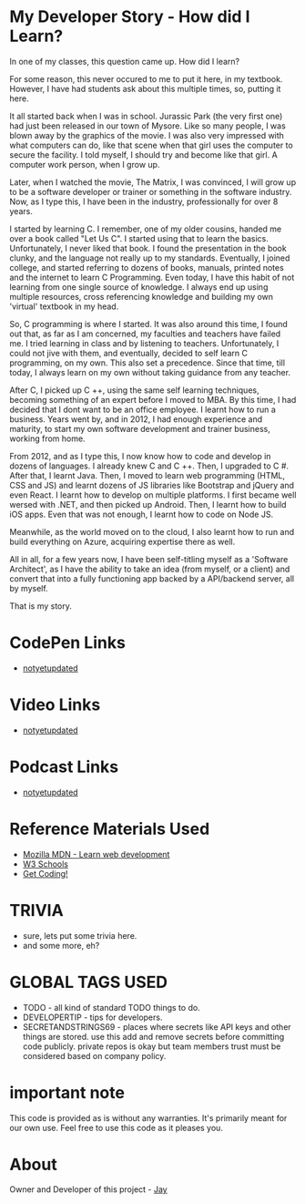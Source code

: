 # My Developer Story - How did I Learn?

In one of my classes, this question came up. How did I learn? 

For some reason, this never occured to me to put it here, in my textbook. However, I have had students ask about this multiple times, so, putting it here. 

It all started back when I was in school. Jurassic Park (the very first one) had just been released in our town of Mysore. Like so many people, I was blown away by the graphics of the movie. I was also very impressed with what computers can do, like that scene when that girl uses the computer to secure the facility. I told myself, I should try and become like that girl. A computer work person, when I grow up. 

Later, when I watched the movie, The Matrix, I was convinced, I will grow up to be a software developer or trainer or something in the software industry. Now, as I type this, I have been in the industry, professionally for over 8 years. 

I started by learning C. I remember, one of my older cousins, handed me over a book called "Let Us C". I started using that to learn the basics. Unfortunately, I never liked that book. I found the presentation in the book clunky, and the language not really up to my standards. Eventually, I joined college, and started referring to dozens of books, manuals, printed notes and the internet to learn C Programming. Even today, I have this habit of not learning from one single source of knowledge. I always end up using multiple resources, cross referencing knowledge and building my own 'virtual' textbook in my head. 

So, C programming is where I started. It was also around this time, I found out that, as far as I am concerned, my faculties and teachers have failed me. I tried learning in class and by listening to teachers. Unfortunately, I could not jive with them, and eventually, decided to self learn C programming, on my own. This also set a precedence. Since that time, till today, I always learn on my own without taking guidance from any teacher. 

After C, I picked up C ++, using the same self learning techniques, becoming something of an expert before I moved to MBA. By this time, I had decided that I dont want to be an office employee. I learnt how to run a business. Years went by, and in 2012, I had enough experience and maturity, to start my own software development and trainer business, working from home. 

From 2012, and as I type this, I now know how to code and develop in dozens of languages. I already knew C and C ++. Then, I upgraded to C #. After that, I learnt Java. Then, I moved to learn web programming (HTML, CSS and JS) and learnt dozens of JS libraries like Bootstrap and jQuery and even React. I learnt how to develop on multiple platforms. I first became well wersed with .NET, and then picked up Android. Then, I learnt how to build iOS apps. Even that was not enough, I learnt how to code on Node JS. 

Meanwhile, as the world moved on to the cloud, I also learnt how to run and build everything on Azure, acquiring expertise there as well. 

All in all, for a few years now, I have been self-titling myself as a 'Software Architect', as I have the ability to take an idea (from myself, or a client) and convert that into a fully functioning app backed by a API/backend server, all by myself. 

That is my story. 

# CodePen Links

* [notyetupdated](Link)

# Video Links

* [notyetupdated](Link)

# Podcast Links

* [notyetupdated](Link)

# Reference Materials Used 

* [Mozilla MDN - Learn web development](https://developer.mozilla.org/en-US/docs/Learn)
* [W3 Schools](https://www.w3schools.com)
* [Get Coding!](https://getcodingkids.com/missions/)

# TRIVIA 

* sure, lets put some trivia here.
* and some more, eh?

# GLOBAL TAGS USED

* TODO - all kind of standard TODO things to do. 
* DEVELOPERTIP - tips for developers.
* SECRETANDSTRINGS69 - places where secrets like API keys and other things are stored. use this add and remove secrets before committing code publicly. private repos is okay but team members trust must be considered based on company policy. 

# important note 

This code is provided as is without any warranties. It's primarily meant for our own use. Feel free to use this code as it pleases you.

# About

Owner and Developer of this project - [Jay](http://thechalakas.com)